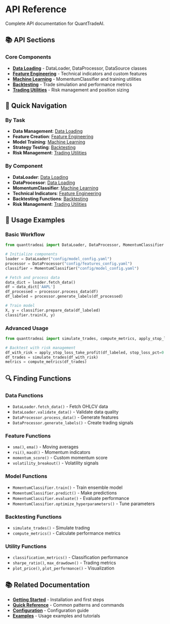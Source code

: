 # API Reference

Complete API documentation for QuantTradeAI.

## 📚 API Sections

### Core Components
- **[Data Loading](data.md)** - DataLoader, DataProcessor, DataSource classes
- **[Feature Engineering](features.md)** - Technical indicators and custom features
- **[Machine Learning](models.md)** - MomentumClassifier and training utilities
- **[Backtesting](backtesting.md)** - Trade simulation and performance metrics
- **[Trading Utilities](trading.md)** - Risk management and position sizing

## 🚀 Quick Navigation

### By Task
- **Data Management**: [Data Loading](data.md)
- **Feature Creation**: [Feature Engineering](features.md)
- **Model Training**: [Machine Learning](models.md)
- **Strategy Testing**: [Backtesting](backtesting.md)
- **Risk Management**: [Trading Utilities](trading.md)

### By Component
- **DataLoader**: [Data Loading](data.md#dataloader-class)
- **DataProcessor**: [Data Loading](data.md#dataprocessor-class)
- **MomentumClassifier**: [Machine Learning](models.md#momentumclassifier-class)
- **Technical Indicators**: [Feature Engineering](features.md#technical-indicators)
- **Backtesting Functions**: [Backtesting](backtesting.md)
- **Risk Management**: [Trading Utilities](trading.md)

## 📖 Usage Examples

### Basic Workflow
```python
from quanttradeai import DataLoader, DataProcessor, MomentumClassifier

# Initialize components
loader = DataLoader("config/model_config.yaml")
processor = DataProcessor("config/features_config.yaml")
classifier = MomentumClassifier("config/model_config.yaml")

# Fetch and process data
data_dict = loader.fetch_data()
df = data_dict['AAPL']
df_processed = processor.process_data(df)
df_labeled = processor.generate_labels(df_processed)

# Train model
X, y = classifier.prepare_data(df_labeled)
classifier.train(X, y)
```

### Advanced Usage
```python
from quanttradeai import simulate_trades, compute_metrics, apply_stop_loss_take_profit

# Backtest with risk management
df_with_risk = apply_stop_loss_take_profit(df_labeled, stop_loss_pct=0.02)
df_trades = simulate_trades(df_with_risk)
metrics = compute_metrics(df_trades)
```

## 🔍 Finding Functions

### Data Functions
- `DataLoader.fetch_data()` - Fetch OHLCV data
- `DataLoader.validate_data()` - Validate data quality
- `DataProcessor.process_data()` - Generate features
- `DataProcessor.generate_labels()` - Create trading signals

### Feature Functions
- `sma()`, `ema()` - Moving averages
- `rsi()`, `macd()` - Momentum indicators
- `momentum_score()` - Custom momentum score
- `volatility_breakout()` - Volatility signals

### Model Functions
- `MomentumClassifier.train()` - Train ensemble model
- `MomentumClassifier.predict()` - Make predictions
- `MomentumClassifier.evaluate()` - Evaluate performance
- `MomentumClassifier.optimize_hyperparameters()` - Tune parameters

### Backtesting Functions
- `simulate_trades()` - Simulate trading
- `compute_metrics()` - Calculate performance metrics

### Utility Functions
- `classification_metrics()` - Classification performance
- `sharpe_ratio()`, `max_drawdown()` - Trading metrics
- `plot_price()`, `plot_performance()` - Visualization

## 📚 Related Documentation

- **[Getting Started](../getting-started.md)** - Installation and first steps
- **[Quick Reference](../quick-reference.md)** - Common patterns and commands
- **[Configuration](../configuration.md)** - Configuration guide
- **[Examples](../examples/)** - Usage examples and tutorials